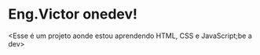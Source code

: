 # Eng.Victor onedev! 

<Esse é um projeto aonde estou aprendendo HTML, CSS e JavaScript;be a dev>  
